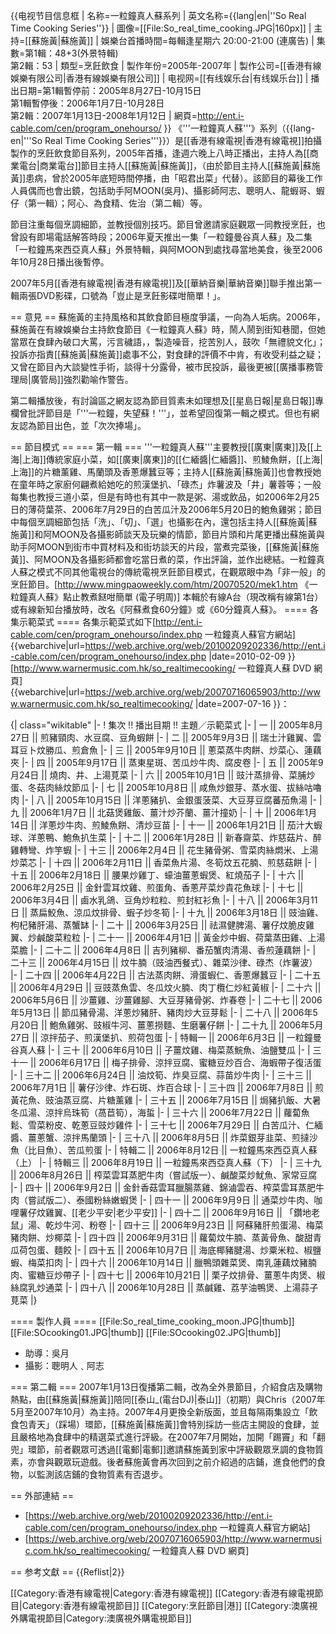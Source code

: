 {{电视节目信息框 
| 名称=一粒鐘真人蘇系列
| 英文名称={{lang|en|''So Real Time Cooking Series''}}
| 圖像=[[File:So_real_time_cooking.JPG|160px]]
| 主持=[[蘇施黃|蘇施黃]]
| 娛樂台首播時間=每輯逢星期六 20:00-21:00 (連廣告)
| 集數=第1輯：48+3(外景特輯)<br/>第2輯：53
| 類型=烹飪飲食
| 製作年份=2005年-2007年
| 製作公司=[[香港有線娛樂有限公司|香港有線娛樂有限公司]]
| 电视网=[[有线娱乐台|有线娱乐台]]
| 播出日期=第1輯暫停前：2005年8月27日-10月15日<br/>第1輯暫停後：2006年1月7日-10月28日<br/>第2輯：2007年1月13日-2008年1月12日
| 網頁=http://ent.i-cable.com/cen/program_onehourso/
}}
《'''一粒鐘真人蘇'''》系列（{{lang-en|'''So Real Time Cooking Series'''}}）是[[香港有線電視|香港有線電視]]拍攝製作的烹飪飲食節目系列，2005年首播，逢週六晚上八時正播出，主持人為[[商業電台|商業電台]]節目主持人[[蘇施黃|蘇施黃]]，（由於節目主持人[[蘇施黃|蘇施黃]]患病，曾於2005年底短時間停播，由「昭君出菜」代替）。該節目的幕後工作人員偶而也會出鏡，包括助手阿MOON(吳月)、攝影師阿志、聰明人、龍蝦哥、蝦仔（第一輯）；阿心、為食精、佐治（第二輯）等。

節目注重每個烹調細節，並教授個別技巧。節目曾邀請家庭觀眾一同教授烹飪，也曾設有即場電話解答時段；2006年夏天推出一集「一粒鐘曼谷真人蘇」及二集「一粒鐘馬來西亞真人蘇」外景特輯，與阿MOON到處找尋當地美食，後至2006年10月28日播出後暫停。

2007年5月[[香港有線電視|香港有線電視]]及[[華納音樂|華納音樂]]聯手推出第一輯兩張DVD影碟，口號為「豈止是烹飪影碟咁簡單！」。

== 意見 ==
蘇施黃的主持風格和其飲食節目極度爭議，一向為人垢病。2006年，蘇施黃在有線娛樂台主持飲食節目《一粒鐘真人蘇》時，鬧人鬧到街知巷聞，但她當眾在食肆內破口大罵，污言穢語，，製造噪音，挖苦別人，鼓吹「無禮貌文化」；投訴亦指責[[蘇施黃|蘇施黃]]處事不公，對食肆的評價不中肯，有收受利益之疑；又曾在節目內大談變性手術，談得十分露骨，被市民投訴，最後更被[[廣播事務管理局|廣管局]]強烈勸喻作警告。

第二輯播放後，有討論區之網友認為節目質素未如理想及[[星島日報|星島日報]]專欄曾批評節目是「'''一粒鐘，失望蘇！'''」，並希望回復第一輯之模式。但也有網友認為節目出色，並「次次捧場」。

== 節目模式 ==
=== 第一輯 ===
'''一粒鐘真人蘇'''主要教授[[廣東|廣東]]及[[上海|上海]]傳統家庭小菜，如[[廣東|廣東]]的[[仁緬醬|仁緬醬]]、煎鯪魚餅，[[上海|上海]]的片糖薰雞、馬蘭頭及香蔥爆蠶豆等；主持人[[蘇施黃|蘇施黃]]也會教授她在童年時之家廚何翩煮給她吃的煎漢堡扒、「碌杰」炸薯波及「井」薯蓉等；一般每集也教授三道小菜，但是有時也有其中一款是粥、湯或飲品，如2006年2月25日的薄荷葉茶、2006年7月29日的白苦瓜汁及2006年5月20日的鮑魚雞粥；節目中每個烹調細節包括「洗」、「切」、「選」也攝影在內，還包括主持人[[蘇施黃|蘇施黃]]和阿MOON及各攝影師談天及玩樂的情節，節目片頭和片尾更播出蘇施黃與助手阿MOON到街市中買材料及和街坊談天的片段，當煮完菜後，[[蘇施黃|蘇施黃]]、阿MOON及各攝影師都會吃當日煮的菜，作出評論，並作出總結。一粒鐘真人蘇之模式不同其他電視台的傳統電視烹飪節目模式，在觀眾眼中為「非一般」的烹飪節目。<ref>[http://www.mingpaoweekly.com/htm/20070520/mek1.htm 《一粒鐘真人蘇》點止教煮餸咁簡單 (電子明周)]</ref>
本輯於有線A台（現改稱有線第1台）或有線新知台播放時，改名《阿蘇煮食60分鐘》或《60分鐘真人蘇》。
==== 各集示範菜式 ====
各集示範菜式如下<ref>[http://ent.i-cable.com/cen/program_onehourso/index.php 一粒鐘真人蘇官方網站] {{webarchive|url=https://web.archive.org/web/20100209202336/http://ent.i-cable.com/cen/program_onehourso/index.php |date=2010-02-09 }}</ref><ref>[http://www.warnermusic.com.hk/so_realtimecooking/ 一粒鐘真人蘇 DVD 網頁] {{webarchive|url=https://web.archive.org/web/20070716065903/http://www.warnermusic.com.hk/so_realtimecooking/ |date=2007-07-16 }}</ref>：

{| class="wikitable"
|-
! 集次 !! 播出目期 !! 主題／示範菜式
|-
| 一 || 2005年8月27日 || 煎豬頸肉、水豆腐、豆角蝦餅
|-
| 二 || 2005年9月3日 || 瑞士汁雞翼、雲耳豆卜炆勝瓜、煎倉魚
|-
| 三 || 2005年9月10日 || 蔥菜蒸牛肉餅、炒菜心、蓮藕夾
|-
| 四 || 2005年9月17日 || 蒸東星斑、苦瓜炒牛肉、腐皮卷
|-
| 五 || 2005年9月24日 || 燒肉、井、上湯莧菜
|-
| 六 || 2005年10月1日 || 豉汁蒸排骨、菜脯炒蛋、冬菇肉絲炆節瓜
|-
| 七 || 2005年10月8日 || 咸魚炒銀芽、蒸水蛋、拔絲咕嚕肉
|-
| 八 || 2005年10月15日 || 洋蔥豬扒、金銀蛋菠菜、大豆芽豆腐蕃茄魚湯
|-
| 九 || 2006年1月7日 || 北菇煲雞飯、薑汁炒芥蘭、薑汁撞奶
|-
| 十 || 2006年1月14日 || 洋蔥炒牛肉、煎鯪魚餅、清炒豆苗
|-
| 十一 || 2006年1月21日 || 茄汁大蝦球、洋蔥鴨、鮑魚扒生菜
|-
| 十二 || 2006年1月28日 || 新春齋菜、炸慈菇片、醉雞轉彎、炸竽蝦
|-
| 十三 || 2006年2月4日 || 花生豬骨粥、雪菜肉絲燜米、上湯炒菜芯
|-
| 十四 || 2006年2月11日 || 香菜魚片湯、冬筍炆五花腩、煎慈菇餅
|-
| 十五 || 2006年2月18日 || 腰果炒雞丁、蠔油薑蔥蝦煲、紅燒茄子
|-
| 十六 || 2006年2月25日 || 金針雲耳炆雞、煎蛋角、香蔥芹菜炒貴花魚球
|-
| 十七 || 2006年3月4日 || 鹵水乳鴿、豆角炒粒粒、煎封紅衫魚
|-
| 十八 || 2006年3月11日 || 蒸扁鮫魚、涼瓜炆排骨、蝦子炒冬筍
|-
| 十九 || 2006年3月18日 || 豉油雞、枸杞豬肝湯、蒸蟹缽
|-
| 二十 || 2006年3月25日 || 祛濕健脾湯、薯仔炆脆皮雞翼、炒鹹酸菜粒粒
|-
| 二十一 || 2006年4月1日 || 黃金炒中蝦、荷葉蒸田雞、上湯菜膽
|-
| 二十二 || 2006年4月8日 || 吉列豬柳、番茄蟹肉清湯、香煎蓮藕餅
|-
| 二十三 || 2006年4月15日 || 炆牛腩（豉油西餐式）、雜菜沙律、碌杰（炸薯波）
|-
| 二十四 || 2006年4月22日 || 古法蒸肉餅、滑蛋蝦仁、香蔥爆蠶豆
|-
| 二十五 || 2006年4月29日 || 豆豉蒸魚雲、冬瓜炆火腩、肉丁欖仁炒紅黃椒
|-
| 二十六 || 2006年5月6日 || 沙薑雞、沙薑雞腳、大豆芽豬骨粥、炸春卷
|-
| 二十七 || 2006年5月13日 || 節瓜豬骨湯、洋蔥炒豬肝、豬肉炒大豆芽鬆
|-
| 二十八 || 2006年5月20日 || 鮑魚雞粥、豉椒牛河、薑蔥撈麵、生磨薯仔餅
|-
| 二十九 || 2006年5月27日 || 涼拌茄子、煎漢堡扒、煎荷包蛋
|-
| 特輯一 || 2006年6月3日 || 一粒鐘曼谷真人蘇
|-
| 三十 || 2006年6月10日 || 子薑炆雞、梅菜蒸鯇魚、油鹽雙瓜
|-
| 三十一 || 2006年6月17日 || 梅子排骨、涼拌豆腐、蜜糖豆炒百合、海蝦帶子復活蛋
|-
| 三十二 || 2006年6月24日 || 油炆筍、炸臭豆腐、蒜苗炒牛肉
|-
| 三十三 || 2006年7月1日 || 薯仔沙律、炸石斑、炸百合球
|-
| 三十四 || 2006年7月8日 || 煎黃花魚、豉油蒸豆腐、片糖薰雞
|-
| 三十五 || 2006年7月15日 || 焗豬扒飯、大暑冬瓜湯、涼拌烏珠筍（萵苣筍），海蜇
|-
| 三十六 || 2006年7月22日 || 蘿蔔魚鬆、雪菜粉皮、乾蔥豆豉炒雞件
|-
| 三十七 || 2006年7月29日 || 白苦瓜汁、仁緬醬、薑蔥蟹、涼拌馬蘭頭
|-
| 三十八 || 2006年8月5日 || 炸菜銀芽韭菜、煎撻沙魚（比目魚）、苦瓜煎蛋
|-
| 特輯二 || 2006年8月12日 || 一粒鐘馬來西亞真人蘇（上）
|-
| 特輯三 || 2006年8月19日 || 一粒鐘馬來西亞真人蘇（下）
|-
| 三十九 || 2006年8月26日 || 榨菜雲耳蒸肥牛肉（嘗試版一）、鹹酸菜炒魷魚、家常豆腐
|-
| 四十 || 2006年9月2日 || 金針香菇雲耳臘腸蒸雞、錦滷雲吞、榨菜雲耳蒸肥牛肉（嘗試版二）、泰國粉絲嫩蝦煲
|-
| 四十一 || 2006年9月9日 || 通菜炒牛肉、咖哩薯仔炆雞翼、[[老少平安|老少平安]]
|-
| 四十二 || 2006年9月16日 || 「鑽地老鼠」湯、乾炒牛河、粉卷
|-
| 四十三 || 2006年9月23日 || 阿蘇豬肝煎蛋湯、梅菜豬肉餅、炒椰菜
|-
| 四十四 || 2006年9月31日 || 蘿蔔炆牛腩、蒸黃骨魚、酸甜青瓜荷包蛋、麵餃
|-
| 四十五 || 2006年10月7日 || 海底椰豬腱湯、炒粟米粒、椒鹽蝦、梅菜扣肉
|-
| 四十六 || 2006年10月14日 || 臘鴨頭雜菜煲、南乳蓮藕炆豬腩肉、蜜糖豆炒帶子
|-
| 四十七 || 2006年10月21日 || 栗子炆排骨、薑蔥牛肉煲、椒絲腐乳炒通菜
|-
| 四十八 || 2006年10月28日 || 蒸鹹雞、荔芋油鴨煲、上湯蒜子莧菜
|}

==== 製作人員 ====
[[File:So_real_time_cooking_moon.JPG|thumb]]
[[File:SOcooking01.JPG|thumb]]
[[File:SOcooking02.JPG|thumb]]

* 助導：吳月
* 攝影：聰明人﹑阿志

=== 第二輯 ===
2007年1月13日復播第二輯，改為全外景節目，介紹食店及購物熱點，由[[蘇施黃|蘇施黃]]陪同[[泰山_(電台DJ)|泰山]]（初期）與Chris（2007年5月至2007年10月）為主持。2007年4月更換全新版面，並且每隔兩集設立「飲食包青天」（踩場）環節，[[蘇施黃|蘇施黃]]會特別採訪一些店主開設的食肆，並且嚴格地為食肆中的精選菜式進行評級。在2007年7月開始，加開「踢竇」和「翻兜」環節，前者觀眾可透過[[電郵|電郵]]邀請蘇施黃到家中評級觀眾烹調的食物質素，亦會與觀眾玩遊戲。後者蘇施黃會再次回到之前介紹過的店鋪，進食他們的食物，以監測該店鋪的食物質素有否退步。

== 外部連結 ==
* [https://web.archive.org/web/20100209202336/http://ent.i-cable.com/cen/program_onehourso/index.php 一粒鐘真人蘇官方網站]
* [https://web.archive.org/web/20070716065903/http://www.warnermusic.com.hk/so_realtimecooking/ 一粒鐘真人蘇 DVD 網頁]

== 参考文獻 ==
{{Reflist|2}}

[[Category:香港有線電視|Category:香港有線電視]]
[[Category:香港有線電視節目|Category:香港有線電視節目]]
[[Category:烹飪節目|港]]
[[Category:澳廣視外購電視節目|Category:澳廣視外購電視節目]]